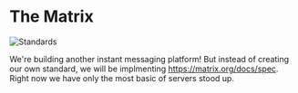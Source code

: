 # The Matrix

![Standards](https://imgs.xkcd.com/comics/standards.png)

We're building another instant messaging platform! But instead of creating our own standard, we will be implmenting https://matrix.org/docs/spec. Right now we have only the most basic of servers stood up. 


